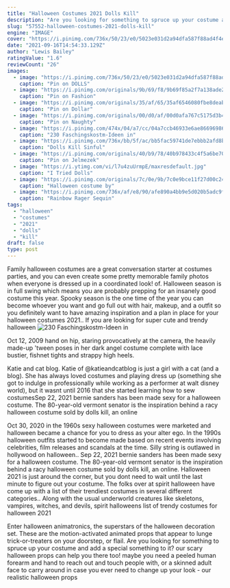 ```yaml
---
title: "Halloween Costumes 2021 Dolls Kill"
description: "Are you looking for something to spruce up your costume and add a special something to it? our scary halloween props can help you there too! maybe you need a peeled human forearm and hand to reach out and touch people with, or a skinned adult face to carry around in case you ever need to change up your look - our realistic halloween props"
slug: "57552-halloween-costumes-2021-dolls-kill"
engine: "IMAGE"
cover: "https://i.pinimg.com/736x/50/23/e0/5023e031d2a94dfa587f88ad4f4e7d0e--halloween-costumes-bunny.jpg"
date: "2021-09-16T14:54:33.129Z"
author: "Lewis Bailey"
ratingValue: "1.6"
reviewCount: "26"
images:
  - image: "https://i.pinimg.com/736x/50/23/e0/5023e031d2a94dfa587f88ad4f4e7d0e--halloween-costumes-bunny.jpg"
    caption: "Pin on DOLLS"
  - image: "https://i.pinimg.com/originals/9b/69/f8/9b69f85a2f7a138ade265230d4909dbe.png"
    caption: "Pin on Fashion"
  - image: "https://i.pinimg.com/originals/35/af/65/35af6546080fbe8deab5aa6eeee0f758.jpg"
    caption: "Pin on Dollar"
  - image: "https://i.pinimg.com/originals/00/d0/af/00d0afa767c5175d3b4078ac4b98c00f.jpg"
    caption: "Pin on Naughty"
  - image: "https://i.pinimg.com/474x/04/a7/cc/04a7ccb46933e6ae86696986ce34f43c.jpg"
    caption: "230 Faschingskostm-Ideen in"
  - image: "https://i.pinimg.com/736x/bb/5f/ac/bb5fac59741de7ebbb2afd8b5f062b9d.jpg"
    caption: "Dolls Kill Sinful"
  - image: "https://i.pinimg.com/originals/40/b9/78/40b978433c4f5a6be70011ec574f1e86.jpg"
    caption: "Pin on Jelmezek"
  - image: "https://i.ytimg.com/vi/l7u4zuUrmpE/maxresdefault.jpg"
    caption: "I Tried Dolls"
  - image: "https://i.pinimg.com/originals/7c/0e/9b/7c0e9bce11f27d00c2401133d6b3e917.png"
    caption: "Halloween costume by"
  - image: "https://i.pinimg.com/736x/af/e8/90/afe890a4bb9e5d020b5adc9f683abd28.jpg"
    caption: "Rainbow Rager Sequin"
tags:
  - "halloween"
  - "costumes"
  - "2021"
  - "dolls"
  - "kill"
draft: false
type: post
---
```


Family halloween costumes are a great conversation starter at costumes parties, and you can even create some pretty memorable family photos when everyone is dressed up in a coordinated look! of. Halloween season is in full swing which means you are probably prepping for an insanely good costume this year. Spooky season is the one time of the year you can become whoever you want and go full out with hair, makeup, and a outfit so you definitely want to have amazing inspiration and a plan in place for your halloween costumes 2021.. If you are looking for super cute and trendy halloween
![230 Faschingskostm-Ideen in](https://i.pinimg.com/474x/04/a7/cc/04a7ccb46933e6ae86696986ce34f43c.jpg "230 Faschingskostm-Ideen in")

Oct 12, 2009 hand on hip, staring provocatively at the camera, the heavily made-up &#39;tween poses in her dark angel costume complete with lace bustier, fishnet tights and strappy high heels.
<!--inArticleAds-->

<!--galleryOne-->

Katie and cat blog. Katie of @katieandcatblog is just a girl with a cat (and a blog). She has always loved costumes and playing dress up (something she got to indulge in professionally while working as a performer at walt disney world), but it wasnt until 2016 that she started learning how to sew costumesSep 22, 2021 bernie sanders has been made sexy for a halloween costume. The 80-year-old vermont senator is the inspiration behind a racy halloween costume sold by dolls kill, an online
<!--inArticleAds-->

<!--galleryTwo-->

Oct 30, 2020 in the 1960s sexy halloween costumes were marketed and halloween became a chance for you to dress as your alter ego. In the 1990s halloween outfits started to become made based on recent events involving celebrities, film releases and scandals at the time. Silly string is outlawed in hollywood on halloween.. Sep 22, 2021 bernie sanders has been made sexy for a halloween costume. The 80-year-old vermont senator is the inspiration behind a racy halloween costume sold by dolls kill, an online. Halloween 2021 is just around the corner, but you dont need to wait until the last minute to figure out your costume. The folks over at spirit halloween have come up with a list of their trendiest costumes in several different categories.. Along with the usual underworld creatures like skeletons, vampires, witches, and devils, spirit halloweens list of trendy costumes for halloween 2021
<!--galleryThree-->

Enter halloween animatronics, the superstars of the halloween decoration set. These are the motion-activated animated props that appear to lunge trick-or-treaters on your doorstep, or flail. Are you looking for something to spruce up your costume and add a special something to it? our scary halloween props can help you there too! maybe you need a peeled human forearm and hand to reach out and touch people with, or a skinned adult face to carry around in case you ever need to change up your look - our realistic halloween props